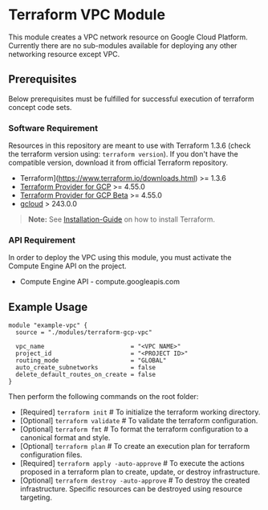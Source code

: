# Terraform VPC Module
This module creates a VPC network resource on Google Cloud Platform.
Currently there are no sub-modules available for deploying any other networking resource except VPC.

## Prerequisites
Below prerequisites must be fulfilled for successful execution of terraform concept code sets.

### Software Requirement
Resources in this repository are meant to use with Terraform 1.3.6 (check the terraform version using: `terraform version`). If you don't have the compatible version, download it from official Terraform repository.

- Terraform](https://www.terraform.io/downloads.html) >= 1.3.6
- [Terraform Provider for GCP](https://github.com/terraform-providers/terraform-provider-google) >= 4.55.0
- [Terraform Provider for GCP Beta](https://github.com/terraform-providers/terraform-provider-google-beta) >= 4.55.0
- [gcloud](https://cloud.google.com/sdk/gcloud/) > 243.0.0

> **Note:** 
> See [Installation-Guide](https://gist.github.com/anupam-sy/7458df6506e8e3cfb28c0ff56fab546a) on how to install Terraform.

### API Requirement
In order to deploy the VPC using this module, you must activate the Compute Engine API on the project.

- Compute Engine API - compute.googleapis.com

## Example Usage
```
module "example-vpc" {
  source = "./modules/terraform-gcp-vpc"

  vpc_name                        = "<VPC NAME>"
  project_id                      = "<PROJECT ID>"
  routing_mode                    = "GLOBAL"
  auto_create_subnetworks         = false
  delete_default_routes_on_create = false
}
```

Then perform the following commands on the root folder:

-   [Required] `terraform init` # To initialize the terraform working directory.
-   [Optional] `terraform validate` # To validate the terraform configuration.
-   [Optional] `terraform fmt` # To format the terraform configuration to a canonical format and style.
-   [Optional] `terraform plan` # To create an execution plan for terraform configuration files.
-   [Required] `terraform apply -auto-approve` # To execute the actions proposed in a terraform plan to create, update, or destroy infrastructure.
-   [Optional] `terraform destroy -auto-approve` # To destroy the created infrastructure. Specific resources can be destroyed using resource targeting.